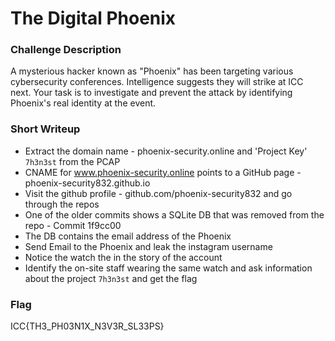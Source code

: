 # The Digital Phoenix

### Challenge Description

A mysterious hacker known as "Phoenix" has been targeting various cybersecurity conferences. Intelligence suggests they will strike at ICC next. Your task is to investigate and prevent the attack by identifying Phoenix's real identity at the event.

### Short Writeup

+ Extract the domain name - phoenix-security.online and 'Project Key' `7h3n3st` from the PCAP
+ CNAME for www.phoenix-security.online points to a GitHub page - phoenix-security832.github.io
+ Visit the github profile - github.com/phoenix-security832 and go through the repos
+ One of the older commits shows a SQLite DB that was removed from the repo - Commit 1f9cc00
+ The DB contains the email address of the Phoenix
+ Send Email to the Phoenix and leak the instagram username
+ Notice the watch the in the story of the account
+ Identify the on-site staff wearing the same watch and ask information about the project `7h3n3st` and get the flag  

### Flag

ICC{TH3_PH03N1X_N3V3R_SL33PS}